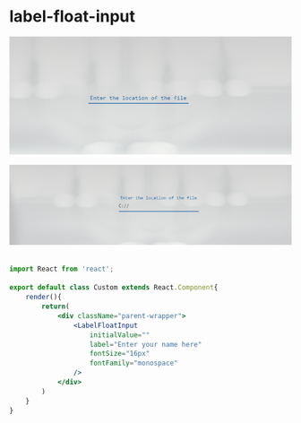 # label-float-input 


![Screenshot](/images/img1.png)

![Screenshot](/images/img2.png)
``` jsx

import React from 'react';

export default class Custom extends React.Component{
    render(){
        return(
            <div className="parent-wrapper">
                <LabelFloatInput  
                    initialValue=""
                    label="Enter your name here"
                    fontSize="16px"
                    fontFamily="monospace"
                />
            </div>
        )
    }
}


